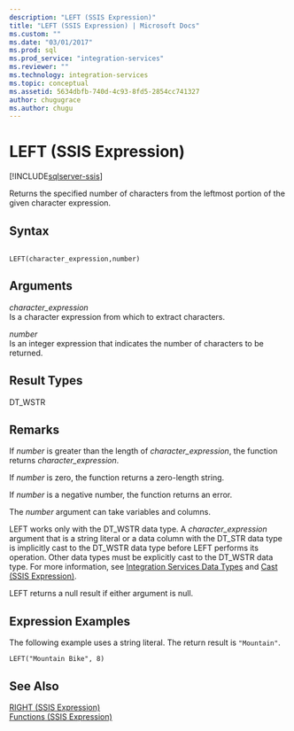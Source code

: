 ```yaml
---
description: "LEFT (SSIS Expression)"
title: "LEFT (SSIS Expression) | Microsoft Docs"
ms.custom: ""
ms.date: "03/01/2017"
ms.prod: sql
ms.prod_service: "integration-services"
ms.reviewer: ""
ms.technology: integration-services
ms.topic: conceptual
ms.assetid: 5634dbfb-740d-4c93-8fd5-2854cc741327
author: chugugrace
ms.author: chugu
---
```

# LEFT (SSIS Expression)

[!INCLUDE[sqlserver-ssis](../../includes/applies-to-version/sqlserver-ssis.md)]


  Returns the specified number of characters from the leftmost portion of the given character expression.  
  
## Syntax  
  
```  
  
LEFT(character_expression,number)  
```  
  
## Arguments  
 *character_expression*  
 Is a character expression from which to extract characters.  
  
 *number*  
 Is an integer expression that indicates the number of characters to be returned.  
  
## Result Types  
 DT_WSTR  
  
## Remarks  
 If *number* is greater than the length of *character_expression*, the function returns *character_expression*.  
  
 If *number* is zero, the function returns a zero-length string.  
  
 If *number* is a negative number, the function returns an error.  
  
 The *number* argument can take variables and columns.  
  
 LEFT works only with the DT_WSTR data type. A *character_expression* argument that is a string literal or a data column with the DT_STR data type is implicitly cast to the DT_WSTR data type before LEFT performs its operation. Other data types must be explicitly cast to the DT_WSTR data type. For more information, see [Integration Services Data Types](../../integration-services/data-flow/integration-services-data-types.md) and [Cast &#40;SSIS Expression&#41;](../../integration-services/expressions/cast-ssis-expression.md).  
  
 LEFT returns a null result if either argument is null.  
  
## Expression Examples  
 The following example uses a string literal. The return result is `"Mountain"`.  
  
```  
LEFT("Mountain Bike", 8)  
```  
  
## See Also  
 [RIGHT &#40;SSIS Expression&#41;](../../integration-services/expressions/right-ssis-expression.md)   
 [Functions &#40;SSIS Expression&#41;](../../integration-services/expressions/functions-ssis-expression.md)  
  
  
